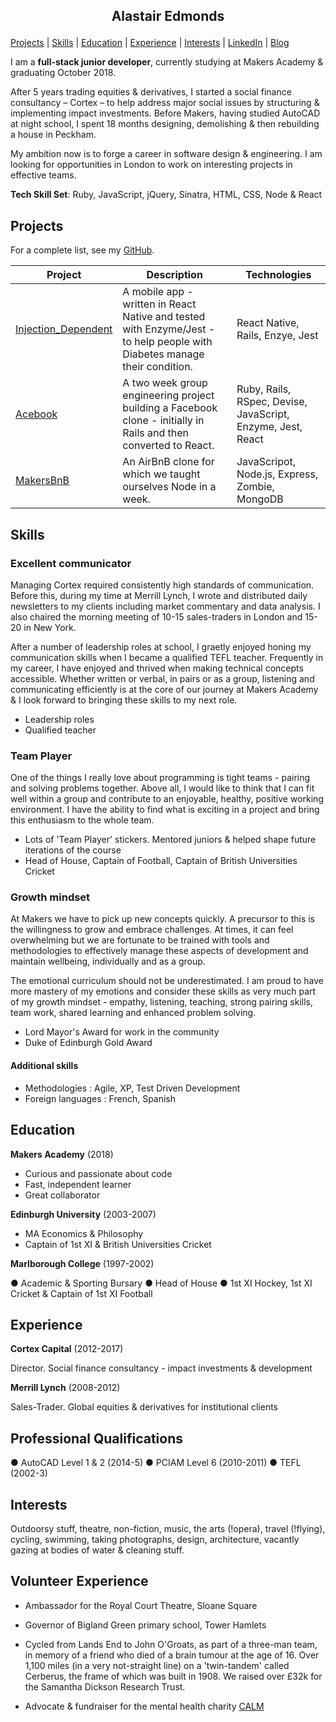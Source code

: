 ## <p align="center"> Alastair Edmonds </p>


[Projects](#projects) | [Skills](#skills) | [Education](#education) | [Experience](#experience) | [Interests](#interests) | [LinkedIn](https://www.linkedin.com/in/alastairedmonds/) | [Blog](https://medium.com/@alastair2D)

I am a **full-stack junior developer**, currently studying at Makers Academy & graduating October 2018.

After 5 years trading equities & derivatives, I started a social finance consultancy – Cortex – to help address major social issues by structuring & implementing impact investments.  Before Makers, having studied AutoCAD at night school, I spent 18 months designing, demolishing & then rebuilding a house in Peckham.  

My ambition now is to forge a career in software design & engineering.  I am looking for opportunities in London to work on interesting projects in effective teams.

**Tech Skill Set**: Ruby, JavaScript, jQuery, Sinatra, HTML, CSS, Node & React


## Projects

  For a complete list, see my [GitHub](https://github.com/Alastair2D?tab=repositories).

  | Project   | Description | Technologies |
  |---        |---         |---           |
  | [Injection_Dependent](https://github.com/Alastair2D/injection_dependent) | A mobile app - written in React Native and tested with Enzyme/Jest - to help people with Diabetes manage their condition. | React Native, Rails, Enzye, Jest |
  |[Acebook](https://github.com/LazySamir/Acebook-EagleWithTopHat)| A two week group engineering project building a Facebook clone - initially in Rails and then converted to React.  | Ruby, Rails, RSpec, Devise, JavaScript, Enzyme, Jest, React |
  | [MakersBnB](https://github.com/Alastair2D/makersBNB) | An AirBnB clone for which we taught ourselves Node in a week. | JavaScripot, Node.js, Express, Zombie, MongoDB | 


## Skills

### Excellent communicator

Managing Cortex required consistently high standards of communication. Before this, during my time at Merrill Lynch, I wrote and distributed daily newsletters to my clients including market commentary and data analysis.  I also chaired the morning meeting of 10-15 sales-traders in London and 15-20 in New York.

After a number of leadership roles at school, I graetly enjoyed honing my communication skills when I became a qualified TEFL teacher.  Frequently in my career, I have enjoyed and thrived when making technical concepts accessible.  Whether written or verbal, in pairs or as a group, listening and communicating efficiently is at the core of our journey at Makers Academy & I look forward to bringing these skills to my next role.

- Leadership roles
- Qualified teacher


### Team Player

One of the things I really love about programming is tight teams - pairing and solving problems together.  Above all, I would like to think that I can fit well within a group and contribute to an enjoyable, healthy, positive working environment.  I have the ability to find what is exciting in a project and bring this enthusiasm to the whole team.  

- Lots of 'Team Player' stickers. Mentored juniors & helped shape future iterations of the course
- Head of House, Captain of Football, Captain of British Universities Cricket


### Growth mindset

At Makers we have to pick up new concepts quickly. A precursor to this is the willingness to grow and embrace challenges. At times, it can feel overwhelming but we are fortunate to be trained with tools and methodologies to effectively manage these aspects of development and maintain wellbeing, individually and as a group.

The emotional curriculum should not be underestimated.  I am proud to have more mastery of my emotions and consider these skills as very much part of my growth mindset - empathy, listening, teaching, strong pairing skills, team work, shared learning and enhanced problem solving.  

- Lord Mayor's Award for work in the community
- Duke of Edinburgh Gold Award


#### Additional skills

 - Methodologies : Agile, XP, Test Driven Development
 - Foreign languages : French, Spanish


## Education

**Makers Academy** (2018)

- Curious and passionate about code
- Fast, independent learner
- Great collaborator

**Edinburgh University** (2003-2007)

- MA Economics & Philosophy
- Captain of 1st XI & British Universities Cricket

 **Marlborough College** (1997-2002)

● Academic & Sporting Bursary  ● Head of House  ● 1st XI Hockey, 1st XI Cricket & Captain of 1st XI Football


## Experience

**Cortex Capital** (2012-2017)

Director.  Social finance consultancy - impact investments & development

**Merrill Lynch** (2008-2012)

Sales-Trader.  Global equities & derivatives for institutional clients



## Professional Qualifications

● AutoCAD Level 1 & 2 (2014-5)  ● PCIAM Level 6 (2010-2011)  ● TEFL (2002-3)


## Interests

Outdoorsy stuff, theatre, non-fiction, music, the arts (!opera), travel (!flying), cycling, swimming, taking photographs, design, architecture, vacantly gazing at bodies of water & cleaning stuff.


## Volunteer Experience

- Ambassador for the Royal Court Theatre, Sloane Square

- Governor of Bigland Green primary school, Tower Hamlets

- Cycled from Lands End to John O'Groats, as part of a three-man team, in memory of a friend who died of a brain tumour at the age of 16.  Over 1,100 miles (in a very not-straight line) on a 'twin-tandem' called Cerberus, the frame of which was built in 1908.  We raised over £32k for the Samantha Dickson Research Trust.  

- Advocate & fundraiser for the mental health charity [CALM](https://www.thecalmzone.net)
